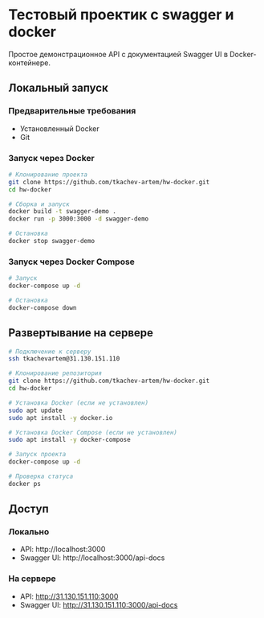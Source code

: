 # Тестовый проектик с swagger и docker 

Простое демонстрационное API с документацией Swagger UI в Docker-контейнере.

## Локальный запуск

### Предварительные требования

- Установленный Docker
- Git

### Запуск через Docker

```bash
# Клонирование проекта
git clone https://github.com/tkachev-artem/hw-docker.git
cd hw-docker

# Сборка и запуск
docker build -t swagger-demo .
docker run -p 3000:3000 -d swagger-demo

# Остановка
docker stop swagger-demo
```

### Запуск через Docker Compose

```bash
# Запуск
docker-compose up -d

# Остановка
docker-compose down
```

## Развертывание на сервере

```bash
# Подключение к серверу
ssh tkachevartem@31.130.151.110

# Клонирование репозитория
git clone https://github.com/tkachev-artem/hw-docker.git
cd hw-docker

# Установка Docker (если не установлен)
sudo apt update
sudo apt install -y docker.io

# Установка Docker Compose (если не установлен)
sudo apt install -y docker-compose

# Запуск проекта
docker-compose up -d

# Проверка статуса
docker ps
```

## Доступ

### Локально
- API: http://localhost:3000
- Swagger UI: http://localhost:3000/api-docs

### На сервере
- API: http://31.130.151.110:3000
- Swagger UI: http://31.130.151.110:3000/api-docs
